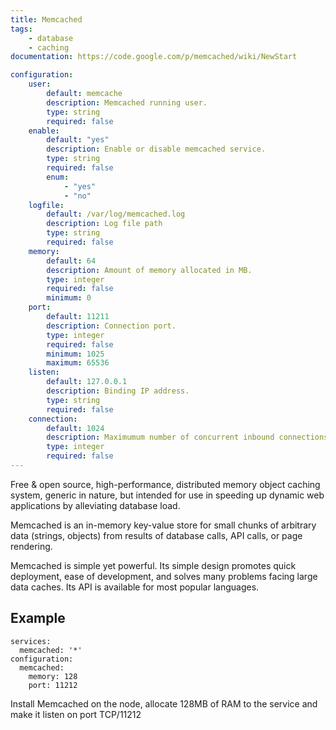 ```yaml
---
title: Memcached
tags:
    - database
    - caching
documentation: https://code.google.com/p/memcached/wiki/NewStart

configuration: 
    user:
        default: memcache
        description: Memcached running user.
        type: string
        required: false
    enable:
        default: "yes"
        description: Enable or disable memcached service.
        type: string
        required: false
        enum:
            - "yes"
            - "no"
    logfile:
        default: /var/log/memcached.log
        description: Log file path
        type: string
        required: false
    memory:
        default: 64
        description: Amount of memory allocated in MB.
        type: integer
        required: false
        minimum: 0
    port:
        default: 11211
        description: Connection port.
        type: integer
        required: false
        minimum: 1025
        maximum: 65536
    listen:
        default: 127.0.0.1
        description: Binding IP address.
        type: string
        required: false
    connection:
        default: 1024
        description: Maximumum number of concurrent inbound connections.
        type: integer
        required: false
---
```

Free & open source, high-performance, distributed memory object caching system, generic in nature, but intended for use in speeding up dynamic web applications by alleviating database load.

Memcached is an in-memory key-value store for small chunks of arbitrary data (strings, objects) from results of database calls, API calls, or page rendering.

Memcached is simple yet powerful. Its simple design promotes quick deployment, ease of development, and solves many problems facing large data caches. Its API is available for most popular languages.

## Example

    services:
      memcached: '*'
    configuration:
      memcached:
        memory: 128
        port: 11212

Install Memcached on the node, allocate 128MB of RAM to the service and make it listen on port TCP/11212